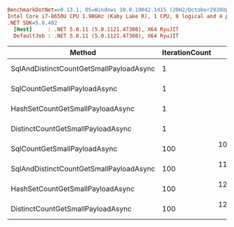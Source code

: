``` ini

BenchmarkDotNet=v0.13.1, OS=Windows 10.0.19042.1415 (20H2/October2020Update)
Intel Core i7-8650U CPU 1.90GHz (Kaby Lake R), 1 CPU, 8 logical and 4 physical cores
.NET SDK=5.0.402
  [Host]     : .NET 5.0.11 (5.0.1121.47308), X64 RyuJIT
  DefaultJob : .NET 5.0.11 (5.0.1121.47308), X64 RyuJIT


```
|                                  Method | IterationCount |        Mean |     Error |      StdDev |      Median |
|---------------------------------------- |--------------- |------------:|----------:|------------:|------------:|
| SqlAndDistinctCountGetSmallPayloadAsync |              1 |    106.6 ms |   2.74 ms |     8.00 ms |    104.0 ms |
|            SqlCountGetSmallPayloadAsync |              1 |    107.6 ms |   2.15 ms |     4.09 ms |    107.2 ms |
|        HashSetCountGetSmallPayloadAsync |              1 |    116.1 ms |   3.19 ms |     9.16 ms |    114.5 ms |
|       DistinctCountGetSmallPayloadAsync |              1 |    118.6 ms |   3.38 ms |     9.75 ms |    116.1 ms |
|            SqlCountGetSmallPayloadAsync |            100 | 10,883.0 ms | 217.56 ms |   223.41 ms | 10,879.6 ms |
| SqlAndDistinctCountGetSmallPayloadAsync |            100 | 11,018.0 ms | 194.86 ms |   273.17 ms | 10,925.8 ms |
|        HashSetCountGetSmallPayloadAsync |            100 | 12,052.2 ms | 240.67 ms |   491.62 ms | 11,914.5 ms |
|       DistinctCountGetSmallPayloadAsync |            100 | 12,729.0 ms | 368.90 ms | 1,064.36 ms | 12,487.5 ms |
